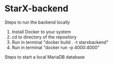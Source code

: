 # StarX-backend

Steps to run the backend locally
1. Install Docker to your system
2. cd to directory of the repository
3. Run in terminal "docker build . -t starxbackend"
4. Run in terminal "docker run -p 4000:4000"

Steps to start a local MariaDB database
